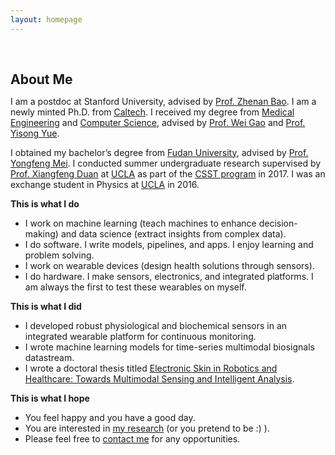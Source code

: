 ```yaml
---
layout: homepage
---
```


<h1 id="about-me"></h1>

<h2 style="margin: 60px 0px 10px;">About Me</h2>

I am a postdoc at Stanford University, advised by [Prof. Zhenan Bao](https://baogroup.stanford.edu/people/postdoctoral-scholars). I am a newly minted Ph.D. from [Caltech](https://www.caltech.edu/). I received my degree from [Medical Engineering](https://mede.caltech.edu/) and [Computer Science](https://www.cms.caltech.edu/academics/grad/grad_cs), advised by [Prof. Wei Gao](https://www.gao.caltech.edu/) and [Prof. Yisong Yue](http://www.yisongyue.com/).

I obtained my bachelor’s degree from [Fudan University](https://www.fudan.edu.cn/en/), advised by [Prof. Yongfeng Mei](https://scholar.google.com/citations?user=6EFvn5wAAAAJ&hl=en). I conducted summer undergraduate research supervised by [Prof. Xiangfeng Duan](http://xduan.chem.ucla.edu/) at [UCLA](https://www.ucla.edu/) as part of the [CSST program](https://www.facebook.com/uclaCSST/) in 2017. I was an exchange student in Physics at [UCLA](https://www.ucla.edu/) in 2016.

<strong>This is what I do</strong>

<ul>
  <li>I work on machine learning (teach machines to enhance decision-making) and data science (extract insights from complex data).</li>
  <li>I do software. I write models, pipelines, and apps. I enjoy learning and problem solving.</li>
  <li>I work on wearable devices (design health solutions through sensors).</li>
  <li>I do hardware. I make sensors, electronics, and integrated platforms. I am always the first to test these wearables on myself.</li>
</ul>

<strong>This is what I did</strong>

<ul>
  <li>I developed robust physiological and biochemical sensors in an integrated wearable platform for continuous monitoring.</li>
  <li>I wrote machine learning models for time-series multimodal biosignals datastream.</li>
  <li>I wrote a doctoral thesis titled <a href="https://thesis.library.caltech.edu/16297/">Electronic Skin in Robotics and Healthcare: Towards Multimodal Sensing and Intelligent Analysis</a>.</li>
</ul>

<strong>This is what I hope</strong>

<ul>
  <li>You feel happy and you have a good day.</li>
  <li>You are interested in <a href="/research/">my research</a> (or you pretend to be :) ).</li>
  <li>Please feel free to <a href="mailto:changhaoxu14@gmail.com">contact me</a> for any opportunities.</li>
</ul>